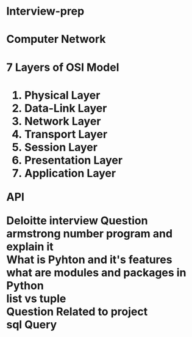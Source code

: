 # Interview-prep





<h1> Computer Network </h2>

<h1> 7 Layers of OSI Model <h1>

 <ol> 
  

  <li> Physical Layer  </li>
 <li> Data-Link Layer </li>
<li>Network Layer </li>
<li> Transport Layer </li>
<li> Session Layer </li>
<li> Presentation Layer </li>
<li> Application Layer </li>

</ol>





<h> API</h>


<p>
Deloitte interview Question   <br>
armstrong number program and explain it  <br>
What is Pyhton and it's features <br>
what are modules and packages in Python <br>
list vs tuple <br>
Question Related to project <br>
sql Query <br>
</p>

